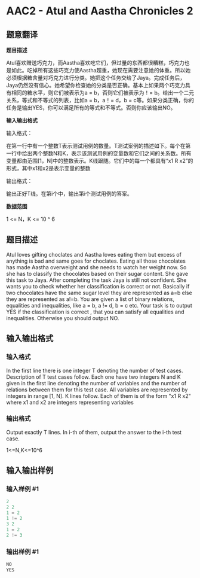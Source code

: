# AAC2 - Atul and Aastha Chronicles 2

## 题意翻译

**题目描述**

Atul喜欢赠送巧克力，而Aastha喜欢吃它们，但过量的东西都很糟糕，巧克力也是如此。吃掉所有这些巧克力使Aastha超重，她现在需要注意她的体重。所以她必须根据糖含量对巧克力进行分类。她把这个任务交给了Jaya。完成任务后，Jaya仍然没有信心。她希望你检查她的分类是否正确。基本上如果两个巧克力具有相同的糖水平，则它们被表示为a = b，否则它们被表示为！= b。给出一个二元关系，等式和不等式的列表，比如a = b，a！= d，b = c等。如果分类正确，你的任务是输出YES，你可以满足所有的等式和不等式。否则你应该输出NO。

****输入输出格式****

输入格式：

在第一行中有一个整数T表示测试用例的数量。T测试案例的描述如下。每个在第一行中给出两个整数N和K，表示该测试用例的变量数和它们之间的关系数。所有变量都由范围[1，N]中的整数表示。K线跟随。它们中的每一个都具有“x1 R x2”的形式，其中x1和x2是表示变量的整数

输出格式：

输出正好T线。在第i个中，输出第i个测试用例的答案。

****数据范围****

1 <= N，K <= 10 ^ 6

## 题目描述

Atul loves gifting choclates and Aastha loves eating them but excess of anything is bad and same goes for choclates. Eating all those chocolates has made Aastha overweight and she needs to watch her weight now. So she has to classify the chocolates based on their sugar content. She gave this task to Jaya. After completing the task Jaya is still not confident. She wants you to check whether her classification is correct or not. Basically if two chocolates have the same sugar level they are represented as a=b else they are represented as a!=b. You are given a list of binary relations, equalities and inequalities, like a = b, a != d, b = c etc. Your task is to output YES if the classification is correct , that you can satisfy all equalities and inequalities. Otherwise you should output NO.

## 输入输出格式

### 输入格式

In the first line there is one integer T denoting the number of test cases. Description of T test cases follow. Each one have two integers N and K given in the first line denoting the number of variables and the number of relations between them for this test case. All variables are represented by integers in range \[1, N\]. K lines follow. Each of them is of the form "x1 R x2" where x1 and x2 are integers representing variables

### 输出格式

Output exactly T lines. In i-th of them, output the answer to the i-th test case.

1<=N,K<=10^6

## 输入输出样例

### 输入样例 #1

```cpp
2
2 2
1 = 2
1 != 2
3 2
1 = 2
2 != 3
```


### 输出样例 #1

```cpp
NO
YES
```


